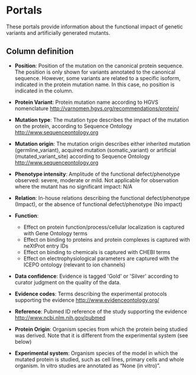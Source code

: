 # Portals
These portals provide information about the functional impact of genetic variants and artificially generated mutants.  


## Column definition

* **Position**: Position of the mutation on the canonical protein sequence. The position is only shown for variants annotated to the canonical sequence. However, some variants are related to a specific isoform, indicated in the protein mutation name. In this case, no position is indicated in the column.

* **Protein Variant**: Protein mutation name according to HGVS nomenclature http://varnomen.hgvs.org/recommendations/protein/

* **Mutation type**: The mutation type describes the impact of the mutation on the protein, according to Sequence Ontology http://www.sequenceontology.org 

* **Mutation origin**: The mutation origin describes either inherited mutation (germline_variant), acquired mutation (somatic_variant) or artificial (mutated_variant_site) according to Sequence Ontology http://www.sequenceontology.org 

* **Phenotype intensity**: Amplitude of the functional defect/phenotype observed: severe, moderate or mild. Not applicable for observation where the mutant has no significant impact: N/A

* **Relation**: In-house relations describing the functional defect/phenotype (Impact), or the absence of functional defect/phenotype (No impact)

* **Function**: 
  * Effect on protein function/process/cellular localization is captured with Gene Ontology terms
  * Effect on binding to proteins and protein complexes is captured with neXtProt entry IDs
  * Effect on binding to chemicals is captured with CHEBI terms
  * Effect on electrophysiological parameters are captured with the ICEPO ontology (relevant to ion channels)

* **Data confidence**: Evidence is tagged 'Gold' or 'Silver' according to curator judgment on the quality of the data.

* **Evidence codes**: Terms describing the experimental protocols supporting the evidence http://www.evidenceontology.org/

* **Reference**: Pubmed ID reference of the study supporting the evidence http://www.ncbi.nlm.nih.gov/pubmed

* **Protein Origin**: Organism species from which the protein being studied was derived. Note that it is different from the experimental system (see below)

* **Experimental system**: Organism species of the model in which the mutated protein is studied, such as cell lines, primary cells and whole organism. In vitro studies are annotated as “None (in vitro)”. 









